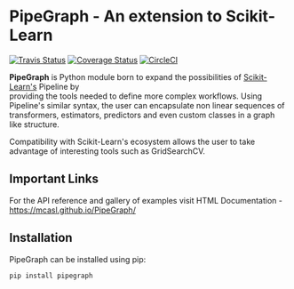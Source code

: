 # PipeGraph - An extension to Scikit-Learn

[![Travis Status](https://travis-ci.org/mcasl/PipeGraph.svg?branch=master)](https://travis-ci.org/mcasl/PipeGraph)
[![Coverage Status](https://coveralls.io/repos/github/mcasl/PipeGraph/badge.svg?branch=master)](https://coveralls.io/github/mcasl/PipeGraph?branch=master)
[![CircleCI](https://circleci.com/gh/mcasl/PipeGraph/tree/master.svg?style=svg)](https://circleci.com/gh/mcasl/PipeGraph/tree/master)


**PipeGraph** is Python module born to expand the possibilities of [Scikit-Learn's](http://scikit-learn.org/) Pipeline by  
providing the tools needed to define more complex workflows. Using Pipeline's similar syntax, the user can encapsulate non linear sequences of transformers, estimators, predictors and even custom classes in a graph like structure.

Compatibility with Scikit-Learn's ecosystem allows the user to take advantage of interesting tools such as GridSearchCV.
 

## Important Links
For the API reference and gallery of examples visit
HTML Documentation - https://mcasl.github.io/PipeGraph/

## Installation
PipeGraph can be installed using pip:
```
pip install pipegraph
```

